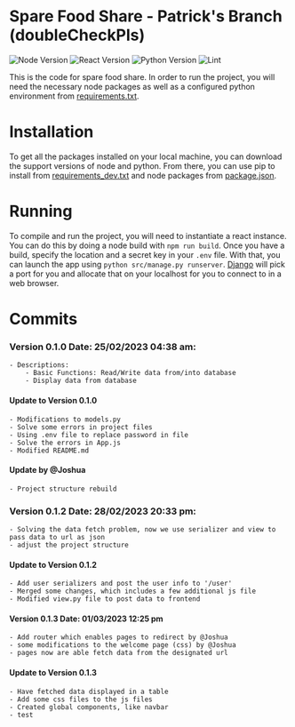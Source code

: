 # Spare Food Share - Patrick's Branch (doubleCheckPls)
![Node Version](https://img.shields.io/badge/Node.js-18.14.1LTS_|_19.6.1-informational?style=flat&logo=node.js&logoColor=white&color=11BB11)
![React Version](https://img.shields.io/badge/React-^18.2.0-informational?style=flat&logo=react&logoColor=white&color=107bb1)
![Python Version](https://img.shields.io/badge/Python_Version-3.9_|_3.10_|_3.11-informational?style=flat&logo=python&logoColor=white&color=11BB11)
![Lint](https://git.shefcompsci.org.uk/com6103-2022-23/team09/project/badges/master/pipeline.svg)

This is the code for spare food share. In order to run the project, you will need the necessary node packages as well as a configured python environment from [requirements.txt](requirements.txt).

# Installation
To get all the packages installed on your local machine, you can download the support versions of node and python. From there, you can use pip to install from [requirements_dev.txt](requirements_dev.txt) and node packages from [package.json](package.json).

# Running
To compile and run the project, you will need to instantiate a react instance. You can do this by doing a node build with `npm run build`. Once you have a build, specify the location and a secret key in your `.env` file. With that, you can launch the app using `python src/manage.py runserver`. [Django](https://www.djangoproject.com/) will pick a port for you and allocate that on your localhost for you to connect to in a web browser.

# Commits

### Version 0.1.0 Date: 25/02/2023 04:38 am:
    - Descriptions:
        - Basic Functions: Read/Write data from/into database  
        - Display data from database
#### Update to Version 0.1.0
    - Modifications to models.py
    - Solve some errors in project files
    - Using .env file to replace password in file
    - Solve the errors in App.js
    - Modified README.md
#### Update by @Joshua
    - Project structure rebuild

### Version 0.1.2 Date: 28/02/2023 20:33 pm:
    - Solving the data fetch problem, now we use serializer and view to pass data to url as json
    - adjust the project structure

#### Update to Version 0.1.2
    - Add user serializers and post the user info to '/user'
    - Merged some changes, which includes a few additional js file
    - Modified view.py file to post data to frontend

#### Version 0.1.3 Date: 01/03/2023 12:25 pm
    - Add router which enables pages to redirect by @Joshua
    - some modifications to the welcome page (css) by @Joshua
    - pages now are able fetch data from the designated url

#### Update to Version 0.1.3
    - Have fetched data displayed in a table
    - Add some css files to the js files
    - Created global components, like navbar
    - test